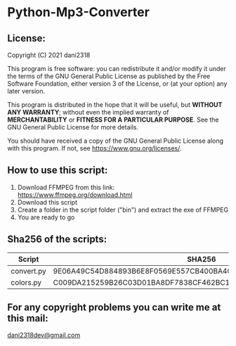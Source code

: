   # Python-Mp3-Converter


  ## License:
  Copyright (C) 2021 dani2318

  This program is free software: you can redistribute it and/or modify
  it under the terms of the GNU General Public License as published by
  the Free Software Foundation, either version 3 of the License, or
  (at your option) any later version.

  This program is distributed in the hope that it will be useful,
  but **WITHOUT ANY WARRANTY**; without even the implied warranty of
  **MERCHANTABILITY** or **FITNESS FOR A PARTICULAR PURPOSE**.  See the
  GNU General Public License for more details.

  You should have received a copy of the GNU General Public License
  along with this program.  If not, see <https://www.gnu.org/licenses/>.
  
  ## How to use this script:
  
  1) Download FFMPEG from this link: https://www.ffmpeg.org/download.html
  2) Download this script
  3) Create a folder in the script folder ("bin") and extract the exe of FFMPEG
  4) You are ready to go

  ## Sha256 of the scripts:
  Script | SHA256|
  ------- | -------
  convert.py | 9E06A49C54D884893B6E8F0569E557CB400BA4CA88C3BF0C3381A120F088EAC4
  colors.py  | C009DA215259B26C03D01BA8DF7838CF462BC161D87DA1C5E1A05C950714418F

  ## For any copyright problems you can write me at this mail:
  dani2318dev@gmail.com

